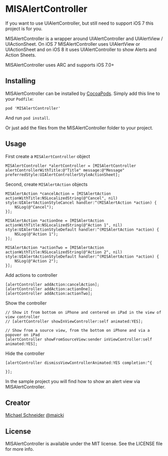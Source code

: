 MISAlertController
=============

If you want to use UIAlertController, but still need to support iOS 7 this project is for you.

MISAlertController is a wrapper around UIAlertController and UIAlertView / UIActionSheet. On iOS 7 MISAlertController uses UIAlertView or UIActionSheet and on iOS 8 it uses UIAlertController to show Alerts and Action Sheets.

MISAlertController uses ARC and supports iOS 7.0+

## Installing

MISAlertController can be installed by [CocoaPods](www.cocoapods.org). Simply add this line to your `Podfile`:
````
pod 'MISAlertController'
````

And run `pod install`.

Or just add the files from the MISAlertController folder to your project.

## Usage

First create a ``MISAlertController`` object

```
MISAlertController *alertController = [MISAlertController alertControllerWithTitle:@"Title" message:@"Message" preferredStyle:UIAlertControllerStyleActionSheet];
```

Second, create ``MISAlertAction`` objects

```
MISAlertAction *cancelAction = [MISAlertAction actionWithTitle:NSLocalizedString(@"Cancel", nil) style:UIAlertActionStyleCancel handler:^(MISAlertAction *action) {
    NSLog(@"Cancel");
}];

MISAlertAction *actionOne = [MISAlertAction actionWithTitle:NSLocalizedString(@"Action 1", nil) style:UIAlertActionStyleDefault handler:^(MISAlertAction *action) {
    NSLog(@"Action 1");
}];

MISAlertAction *actionTwo = [MISAlertAction actionWithTitle:NSLocalizedString(@"Action 2", nil) style:UIAlertActionStyleDefault handler:^(MISAlertAction *action) {
    NSLog(@"Action 2");
}];
```

Add actions to controller

```
[alertController addAction:cancelAction];
[alertController addAction:actionOne];
[alertController addAction:actionTwo];
```

Show the controller

```
// Show it from bottom on iPhone and centered on iPad in the view of view controller
// [alertController showInViewController:self animated:YES];

// Show from a source view, from the bottom on iPhone and via a popover on iPad
[alertController showFromSourceView:sender inViewController:self animated:YES];
```


Hide the controller

```
[alertController dismissViewControllerAnimated:YES completion:^{

}];
```

In the sample project you will find how to show an alert view via MISAlertController.

## Creator

[Michael Schneider](http://mischneider.net)
[@maicki](https://twitter.com/maicki)

## License

MISAlertController is available under the MIT license. See the LICENSE file for more info.

